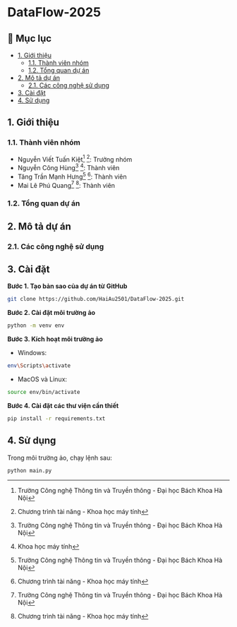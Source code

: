 # DataFlow-2025

## 📖 Mục lục

- [1. Giới thiệu](#1-giới-thiệu)
  - [1.1. Thành viên nhóm](#11-thành-viên-nhóm)
  - [1.2. Tổng quan dự án](#12-tổng-quan-dự-án)
- [2. Mô tả dự án](#2-mô-tả-dự-án)
  - [2.1. Các công nghệ sử dụng](#21-các-công-nghệ-sử-dụng)
- [3. Cài đặt](#3-cài-đặt)
- [4. Sử dụng](#4-sử-dụng)

## 1. Giới thiệu

### 1.1. Thành viên nhóm

- Nguyễn Viết Tuấn Kiệt[^1] [^2]: Trưởng nhóm
- Nguyễn Công Hùng[^1] [^3]: Thành viên
- Tăng Trần Mạnh Hưng[^1] [^2]: Thành viên
- Mai Lê Phú Quang[^1] [^2]: Thành viên

[^1]: Trường Công nghệ Thông tin và Truyền thông - Đại học Bách Khoa Hà Nội
[^2]: Chương trình tài năng - Khoa học máy tính
[^3]: Khoa học máy tính

### 1.2. Tổng quan dự án

## 2. Mô tả dự án

### 2.1. Các công nghệ sử dụng

## 3. Cài đặt

**Bước 1. Tạo bản sao của dự án từ GitHub**

```bash
git clone https://github.com/HaiAu2501/DataFlow-2025.git
```

**Bước 2. Cài đặt môi trường ảo**

```bash
python -m venv env
```

**Bước 3. Kích hoạt môi trường ảo**

- Windows:

```bash
env\Scripts\activate
```

- MacOS và Linux:

```bash
source env/bin/activate
```

**Bước 4. Cài đặt các thư viện cần thiết**

```bash
pip install -r requirements.txt
```

## 4. Sử dụng

Trong môi trường ảo, chạy lệnh sau:

```bash
python main.py
```
